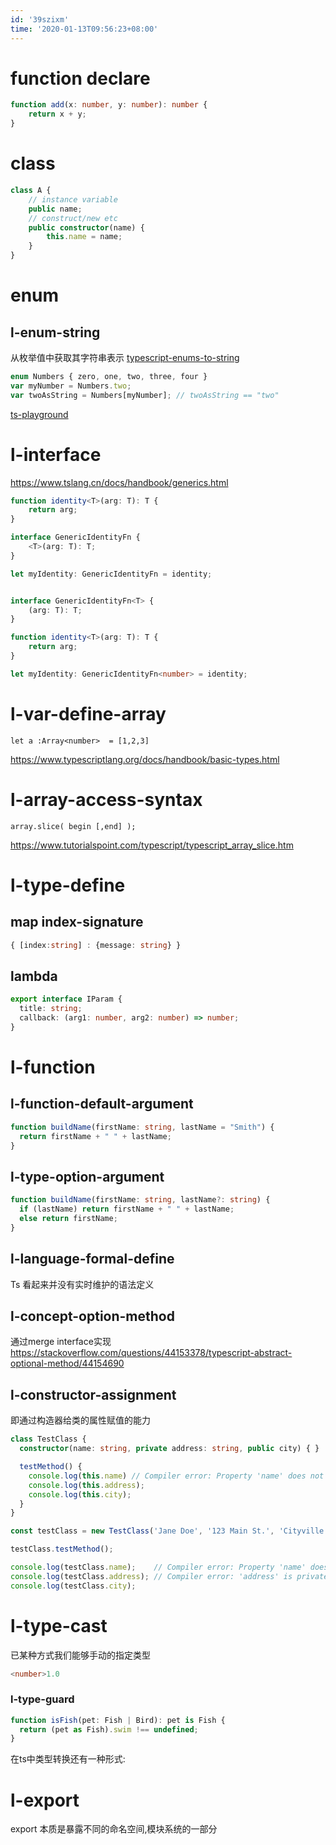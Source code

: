 ```yaml
---
id: '39szixm'
time: '2020-01-13T09:56:23+08:00'
---
```


# function declare
```ts
function add(x: number, y: number): number {
    return x + y;
}
```
# class
```ts
class A {
    // instance variable
    public name;
    // construct/new etc
    public constructor(name) {
        this.name = name;
    }
}
```
# enum
## l-enum-string
从枚举值中获取其字符串表示
[typescript-enums-to-string](http://geekswithblogs.net/PhubarBaz/archive/2013/11/25/typescript-enums-to-string.aspx)
```ts
enum Numbers { zero, one, two, three, four }
var myNumber = Numbers.two;
var twoAsString = Numbers[myNumber]; // twoAsString == "two"
```
[ts-playground](https://www.typescriptlang.org/play?#code/KYOwrgtgBAcpBGwBOBnKBvKAvZB7ANFLiMIQC4DuBUZAFksKVAGa5hJQC+AUAG4CGHCAE84ERBwC8sBMhQA6SrgDcfQTSoBBFAGUySAJYgA5lGliJKANoiLyALrKoAemcbc2vYZNnpAIiU-bgBjYhRcABtgeQjcYwAKJU99I2MASiA)

# l-interface

https://www.tslang.cn/docs/handbook/generics.html

```ts
function identity<T>(arg: T): T {
    return arg;
}

interface GenericIdentityFn {
    <T>(arg: T): T;
}

let myIdentity: GenericIdentityFn = identity;


interface GenericIdentityFn<T> {
    (arg: T): T;
}

function identity<T>(arg: T): T {
    return arg;
}

let myIdentity: GenericIdentityFn<number> = identity;
```
# l-var-define-array
```
let a :Array<number>  = [1,2,3]
```
https://www.typescriptlang.org/docs/handbook/basic-types.html

# l-array-access-syntax
```
array.slice( begin [,end] );
```
https://www.tutorialspoint.com/typescript/typescript_array_slice.htm


# l-type-define
## map index-signature
```ts
{ [index:string] : {message: string} }
```
## lambda
```ts
export interface IParam {
  title: string;
  callback: (arg1: number, arg2: number) => number;
}
```

# l-function
## l-function-default-argument
```ts
function buildName(firstName: string, lastName = "Smith") {
  return firstName + " " + lastName;
}
```
## l-type-option-argument
```ts
function buildName(firstName: string, lastName?: string) {
  if (lastName) return firstName + " " + lastName;
  else return firstName;
}
```
## l-language-formal-define
Ts 看起来并没有实时维护的语法定义
## l-concept-option-method
通过merge interface实现
https://stackoverflow.com/questions/44153378/typescript-abstract-optional-method/44154690
## l-constructor-assignment
即通过构造器给类的属性赋值的能力
```ts
class TestClass {
  constructor(name: string, private address: string, public city) { }

  testMethod() {
    console.log(this.name) // Compiler error: Property 'name' does not exist on type 'TestClass'.
    console.log(this.address);
    console.log(this.city);
  }
}

const testClass = new TestClass('Jane Doe', '123 Main St.', 'Cityville');

testClass.testMethod();

console.log(testClass.name);    // Compiler error: Property 'name' does not exist on type 'TestClass'.
console.log(testClass.address); // Compiler error: 'address' is private and only accessible within class 'TestClass'.
console.log(testClass.city);
```


# l-type-cast
已某种方式我们能够手动的指定类型
```ts
<number>1.0
```
### l-type-guard
```ts
function isFish(pet: Fish | Bird): pet is Fish {
  return (pet as Fish).swim !== undefined;
}
```
在ts中类型转换还有一种形式: 
# l-export
export 本质是暴露不同的命名空间,模块系统的一部分
```ts

```